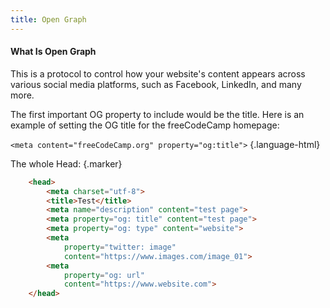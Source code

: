 ```yaml
---
title: Open Graph
---
```


#### What Is Open Graph

This is a protocol to control how your website's content appears across various social media platforms, such as Facebook, LinkedIn, and many more.

The first important OG property to include would be the title. Here is an example of setting the OG title for the freeCodeCamp homepage:

`<meta content="freeCodeCamp.org" property="og:title">` {.language-html}

The whole Head: {.marker}  

```html
    <head>
        <meta charset="utf-8">
        <title>Test</title>
        <meta name="description" content="test page">
        <meta property="og: title" content="test page">
        <meta property="og: type" content="website">
        <meta
            property="twitter: image"
            content="https://www.images.com/image_01">
		<meta
			property="og: url"
			content="https://www.website.com">
    </head>
```